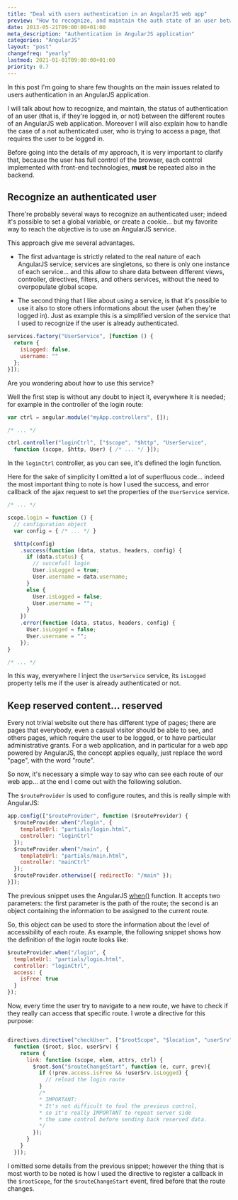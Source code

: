 ```yaml
---
title: "Deal with users authentication in an AngularJS web app"
preview: "How to recognize, and maintain the auth state of an user between different routes of an AngularJS application."
date: 2013-05-21T09:00:00+01:00
meta_description: "Authentication in AngularJS application"
categories: "AngularJS"
layout: "post"
changefreq: "yearly"
lastmod: 2021-01-01T09:00:00+01:00
priority: 0.7
---
```


In this post I'm going to share few thoughts on the main issues related to users authentication
in an AngularJS application.

I will talk about how to recognize, and maintain, the status of authentication of an user
(that is, if they're logged in, or not) between the different routes of an AngularJS
web application. Moreover I will also explain how to handle the case of a not authenticated user,
who is trying to access a page, that requires the user to be logged in.

Before going into the details of my approach, it is very important to clarify that, because
the user has full control of the browser, each control implemented with front-end technologies,
**must** be repeated also in the backend.

## Recognize an authenticated user

There're probably several ways to recognize an authenticated user; indeed it's possible to set
a global variable, or create a cookie... but my favorite way to reach the objective is to use
an AngularJS service.

This approach give me several advantages.

* The first advantage is strictly related to the real nature of each AngularJS service;
services are singletons, so there is only one instance of each service... and this allow
to share data between different views, controller, directives, filters, and others services,
without the need to overpopulate global scope.

* The second thing that I like about using a service, is that it's possible to use it also to
store others informations about the user (when they're logged in).
Just as example this is a simplified version of the service that I used to recognize if the
user is already authenticated.

```js
services.factory("UserService", [function () {
  return {
    isLogged: false,
    username: ""
  };
}]);
```

Are you wondering about how to use this service?

Well the first step is without any doubt to inject it, everywhere it is needed;
for example in the controller of the login route:

```js
var ctrl = angular.module("myApp.controllers", []);

/* ... */

ctrl.controller("loginCtrl", ["$scope", "$http", "UserService",
  function (scope, $http, User) { /* ... */ }]);
```

In the `loginCtrl` controller, as you can see, it's defined the login function.

Here for the sake of simplicity I omitted a lot of superfluous code... indeed the most important
thing to note is how I used the success, and error callback of the ajax request to set the
properties of the `UserService` service.

```js
/* ... */

scope.login = function () {
  // configuration object
  var config = { /* ... */ }

  $http(config)
    .success(function (data, status, headers, config) {
      if (data.status) {
        // succefull login
        User.isLogged = true;
        User.username = data.username;
      }
      else {
        User.isLogged = false;
        User.username = "";
      }
    })
    .error(function (data, status, headers, config) {
      User.isLogged = false;
      User.username = "";
    });
}

/* ... */
```

In this way, everywhere I inject the `UserService` service, its `isLogged` property
tells me if the user is already authenticated or not.

## Keep reserved content... reserved

Every not trivial website out there has different type of pages; there are pages that everybody,
even a casual visitor should be able to see, and others pages, which require the user to be logged,
or to have particular administrative grants. For a web application, and in particular for a web app
powered by AngularJS, the concept applies equally, just replace the word "page",
with the word "route".

So now, it's necessary a simple way to say who can see each route of our web app...
at the end I come out with the following solution.

The `$routeProvider` is used to configure routes, and this is really simple with AngularJS:

```js
app.config(["$routeProvider", function ($routeProvider) {
  $routeProvider.when("/login", {
    templateUrl: "partials/login.html",
    controller: "loginCtrl"
  });
  $routeProvider.when("/main", {
    templateUrl: "partials/main.html",
    controller: "mainCtrl"
  });
  $routeProvider.otherwise({ redirectTo: "/main" });
}]);
```

The previous snippet uses the AngularJS [when()](http://docs.angularjs.org/api/ng.$routeProvider#when "AngularJS api: $when") function. It accepts two parameters: the first parameter is the
path of the route; the second is an object containing the information to be assigned
to the current route.

So, this object can be used to store the information about the level of accessibility of each route.
As example, the following snippet shows how the definition of the login route looks like:

```js
$routeProvider.when("/login", {
  templateUrl: "partials/login.html",
  controller: "loginCtrl",
  access: {
    isFree: true
  }
});
```

Now, every time the user try to navigate to a new route, we have to check if they really
can access that specific route. I wrote a directive for this purpose:

```js

directives.directive("checkUser", ["$rootScope", "$location", "userSrv",
  function ($root, $loc, userSrv) {
    return {
      link: function (scope, elem, attrs, ctrl) {
        $root.$on("$routeChangeStart", function (e, curr, prev){
          if (!prev.access.isFree && !userSrv.isLogged) {
            // reload the login route
          }
          /*
          * IMPORTANT:
          * It's not difficult to fool the previous control,
          * so it's really IMPORTANT to repeat server side
          * the same control before sending back reserved data.
          */
        });
      }
    }
  }]);
```

I omitted some details from the previous snippet; however the thing that is most worth
to be noted is how I used the directive to register a callback in the `$rootScope`,
for the `$routeChangeStart` event, fired before that the route changes.
